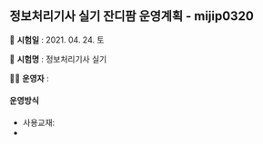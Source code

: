 ## 정보처리기사 실기 잔디팜 운영계획 - mijip0320





:calendar: **시험일** : 2021. 04. 24. 토

:memo: **시험명** : 정보처리기사 실기

:woman_student: **운영자** : 





#### 운영방식

* 사용교재: 
* 



